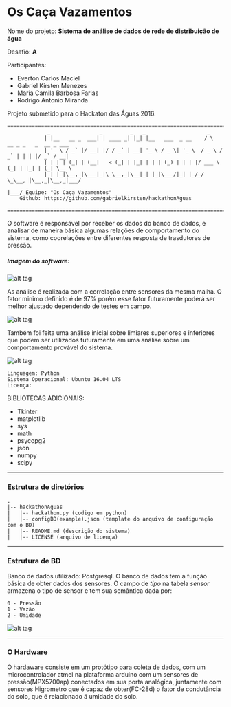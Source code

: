 # Os Caça Vazamentos

Nome do projeto: **Sistema de análise de dados de rede de distribuição de água**

Desafio: **A** 

Participantes:

- Everton Carlos Maciel
- Gabriel Kirsten Menezes
- Maria Camila Barbosa Farias
- Rodrigo Antonio Miranda

Projeto submetido para o Hackaton das Águas 2016. 
```
=======================================================================================================
			 _                _         _   _                    _                         
			| |__   __ _  ___| | ____ _| |_| |__   ___  _ __    / \   __ _ _   _  __ _ ___ 
			| '_ \ / _` |/ __| |/ / _` | __| '_ \ / _ \| '_ \  / _ \ / _` | | | |/ _` / __|
			| | | | (_| | (__|   < (_| | |_| | | | (_) | | | |/ ___ \ (_| | |_| | (_| \__ \
			|_| |_|\__,_|\___|_|\_\__,_|\__|_| |_|\___/|_| |_/_/   \_\__, |\__,_|\__,_|___/
						                                             |___/ Equipe: "Os Caça Vazamentos"  
	Github: https://github.com/gabrielkirsten/hackathonAguas
	              
=======================================================================================================	
```
O software é responsável por receber os dados do banco de dados, e analisar de maneira básica algumas relações de comportamento do sistema, como coorelações entre diferentes resposta de trasdutores de pressão. 
##### Imagem do software: 
![alt tag](https://cloud.githubusercontent.com/assets/15522193/20866077/ffcc81e0-ba01-11e6-9f8b-b39d8b02a13e.png)

As análise é realizada com a correlação entre sensores da mesma malha. O fator minimo definido é de 97% porém esse fator futuramente poderá ser melhor ajustado dependendo de testes em campo.

![alt tag](https://cloud.githubusercontent.com/assets/15522193/20866080/065106f8-ba02-11e6-9158-9d64529a4d09.png)

Também foi feita uma análise inicial sobre limiares superiores e inferiores que podem ser utilizados futuramente em uma análise sobre um comportamento provável do sistema.

![alt tag](https://cloud.githubusercontent.com/assets/15522193/20866078/02652e98-ba02-11e6-945f-b2f562f84748.png)

	Linguagem: Python
	Sistema Operacional: Ubuntu 16.04 LTS
	Licença: 

BIBLIOTECAS ADICIONAIS:
  - Tkinter
  - matplotlib
  - sys
  - math
  - psycopg2
  - json
  - numpy
  - scipy

------------------------------------------------------------------------		
### Estrutura de diretórios
	.
	|-- hackathonAguas
	|	|-- hackathon.py (codigo em python)
	|	|-- configBD(example).json (template do arquivo de configuração com o BD)
	|	|-- README.md (descrição do sistema)
	|	|-- LICENSE (arquivo de licença)	

------------------------------------------------------------------------		
### Estrutura de BD
Banco de dados utilizado: Postgresql.
O banco de dados tem a função básica de obter dados dos sensores. 
O campo de *tipo* na tabela *sensor* armazena o tipo de sensor e tem sua semântica dada por:
	
	0 - Pressão	
	1 - Vazão 
	2 - Umidade
	
![alt tag](https://cloud.githubusercontent.com/assets/15522193/20866076/fcf410a0-ba01-11e6-9438-97484d89a8e1.png)

------------------------------------------------------------------------		
### O Hardware
O hardaware consiste em um protótipo para coleta de dados, com um microcontrolador atmel na plataforma arduino com um sensores de pressão(MPX5700ap) conectados em sua porta analógica, juntamente com sensores Higrometro que é capaz de obter(FC-28d) o fator de condutância do solo, que é relacionado á umidade do solo. 

